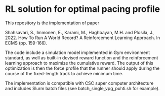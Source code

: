 # RL solution for optimal pacing profile
This repository is the implementation of paper

Shahsavari, S., Immonen, E., Karami, M., Haghbayan, M.H. and Plosila, J., 2022. How To Run A World Record? A Reinforcement Learning Approach. In ECMS (pp. 159-166).

The code include a simulation model implemented in Gym environment standard, as well as built-in devised reward function and the reinforcement learning approach to maximize the cumulative reward. The output of this optimization is then the force profile that the runner should apply during the course of the fixed-length track to achieve minimum time. 

The implementation is compatible with CSC super computer architecture and includes Slurm batch files (see batch_single_vpg_puhti.sh for example).  

